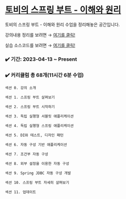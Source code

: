 # [토비의 스프링 부트 - 이해와 원리](https://www.inflearn.com/course/%ED%86%A0%EB%B9%84-%EC%8A%A4%ED%94%84%EB%A7%81%EB%B6%80%ED%8A%B8-%EC%9D%B4%ED%95%B4%EC%99%80%EC%9B%90%EB%A6%AC#curriculum)


토비의 스프링 부트 - 이해와 원리 수업을 정리해놓은 공간입니다.

강의내용 정리를 보려면 → [여기를 클릭!](https://github.com/yunyoseob/RedWoodK/tree/master/education/SpringBoot/%EA%B0%95%EC%9D%98%EB%82%B4%EC%9A%A9%EC%A0%95%EB%A6%AC)

실습 소스코드를 보려면 → [여기를 클릭!](https://github.com/yunyoseob/RedWoodK/tree/master/education/SpringBoot/helloboot)

### ✔️ 기간: 2023-04-13 ~ Present

### ✔️ 커리큘럼 총 68개(11시간 6분 수업)

```
섹션 0. 강의 소개

섹션 1. 스프링 부트 살펴보기

섹션 2. 스프링 부트 시작하기

섹션 3. 독립 실행형 서블릿 애플리케이션

섹션 4. 독립 실행형 스프링 애플리케이션

섹션 5. DI와 테스트, 디자인 패턴

섹션 6. 자동 구성 기반 애플리케이션

섹션 7. 조건부 자동 구성

섹션 8. 외부 설정을 이용한 자동 구성

섹션 9. Spring JDBC 자동 구성 개발

섹션 10. 스프링 부트 자세히 살펴보기

섹션 11. 업데이트
```
